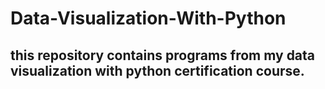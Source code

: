 # Data-Visualization-With-Python
## this repository contains programs from my data visualization with python certification course.

